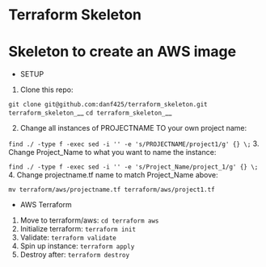 # Terraform Skeleton

# Skeleton to create an AWS image

* SETUP 
1. Clone this repo:

  `git clone git@github.com:danf425/terraform_skeleton.git terraform_skeleton_`__
  `cd terraform_skeleton_`__

2. Change all instances of PROJECTNAME TO your own project name:

  `find ./ -type f -exec sed -i '' -e 's/PROJECTNAME/project1/g' {} \;`
3. Change Project_Name to what you want to name the instance:

  `find ./ -type f -exec sed -i '' -e 's/Project_Name/project_1/g' {} \;`
4. Change projectname.tf name to match Project_Name above:

   `mv terraform/aws/projectname.tf terraform/aws/project1.tf`


* AWS Terraform
1. Move to terraform/aws: `cd terraform aws`
2. Initialize terraform: `terraform init`
3. Validate: `terraform validate`
4. Spin up instance: `terraform apply`
5. Destroy after: `terraform destroy`